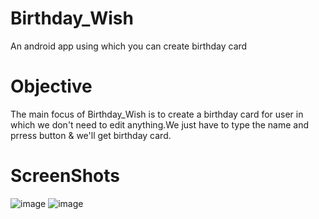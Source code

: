 # Birthday_Wish
An android app using which you can create birthday card

# Objective
The main focus of Birthday_Wish is to create a birthday card for user in which we don't need to edit anything.We just have to type the name and prress button & we'll get birthday card.


# ScreenShots
![image](https://user-images.githubusercontent.com/71680976/209478457-505d70a5-e882-409a-9bb7-740ad2fe4ab6.png)
![image](https://user-images.githubusercontent.com/71680976/209478499-96f34405-03bb-4ad9-a3e1-b6d8a4fee643.png)
